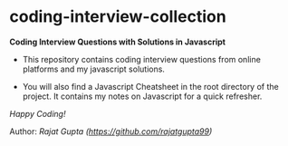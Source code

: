 # coding-interview-collection
**Coding Interview Questions with Solutions in Javascript**

- This repository contains coding interview questions from online platforms and my javascript solutions.

- You will also find a Javascript Cheatsheet in the root directory of the project. 
It contains my notes on Javascript for a quick refresher.

_Happy Coding!_

Author: _Rajat Gupta (https://github.com/rajatgupta99)_
